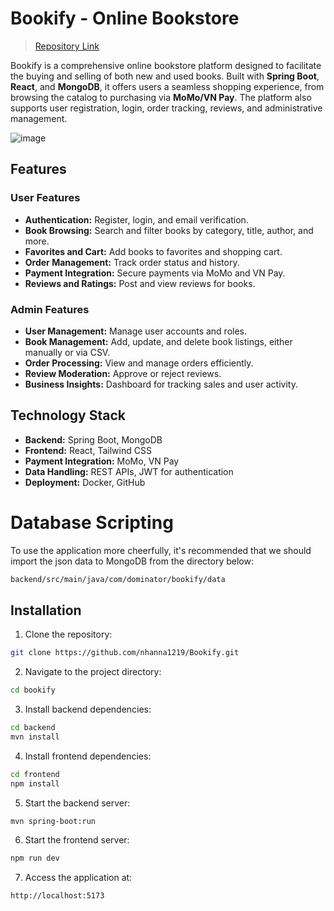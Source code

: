 
# Bookify - Online Bookstore

> [Repository Link](https://github.com/nhanna1219/Bookify)

Bookify is a comprehensive online bookstore platform designed to facilitate the buying and selling of both new and used books. Built with **Spring Boot**, **React**, and **MongoDB**, it offers users a seamless shopping experience, from browsing the catalog to purchasing via **MoMo/VN Pay**. The platform also supports user registration, login, order tracking, reviews, and administrative management.

![image](https://github.com/user-attachments/assets/bce49b2d-40e0-4279-a9a7-392b765d8a00)

## Features

### User Features
- **Authentication:** Register, login, and email verification.
- **Book Browsing:** Search and filter books by category, title, author, and more.
- **Favorites and Cart:** Add books to favorites and shopping cart.
- **Order Management:** Track order status and history.
- **Payment Integration:** Secure payments via MoMo and VN Pay.
- **Reviews and Ratings:** Post and view reviews for books.

### Admin Features
- **User Management:** Manage user accounts and roles.
- **Book Management:** Add, update, and delete book listings, either manually or via CSV.
- **Order Processing:** View and manage orders efficiently.
- **Review Moderation:** Approve or reject reviews.
- **Business Insights:** Dashboard for tracking sales and user activity.

## Technology Stack
- **Backend:** Spring Boot, MongoDB
- **Frontend:** React, Tailwind CSS
- **Payment Integration:** MoMo, VN Pay
- **Data Handling:** REST APIs, JWT for authentication
- **Deployment:** Docker, GitHub

# Database Scripting
To use the application more cheerfully, it's recommended that we should import the json data to MongoDB from the directory below:
```bash
backend/src/main/java/com/dominator/bookify/data
``` 

## Installation
1. Clone the repository:
```bash
git clone https://github.com/nhanna1219/Bookify.git
```
2. Navigate to the project directory:
```bash
cd bookify
```
3. Install backend dependencies:
```bash
cd backend
mvn install
```
4. Install frontend dependencies:
```bash
cd frontend
npm install
```
5. Start the backend server:
```bash
mvn spring-boot:run
```
6. Start the frontend server:
```bash
npm run dev
```
7. Access the application at:
```bash
http://localhost:5173
```
